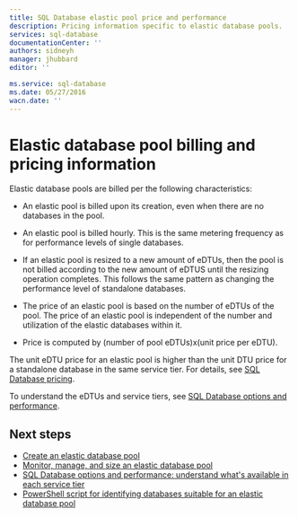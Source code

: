 ```yaml
---
title: SQL Database elastic pool price and performance
description: Pricing information specific to elastic database pools.
services: sql-database
documentationCenter: ''
authors: sidneyh
manager: jhubbard
editor: ''

ms.service: sql-database
ms.date: 05/27/2016
wacn.date: ''
---
```


# Elastic database pool billing and pricing information

Elastic database pools are billed per the following characteristics:

- An elastic pool is billed upon its creation, even when there are no databases in the pool.
- An elastic pool is billed hourly. This is the same metering frequency as for performance levels of single databases.
- If an elastic pool is resized to a new amount of eDTUs, then the pool is not billed according to the new amount of eDTUS until the resizing operation completes. This follows the same pattern as changing the performance level of standalone databases.

- The price of an elastic pool is based on the number of eDTUs of the pool. The price of an elastic pool is independent of the number and utilization of the elastic databases within it.
- Price is computed by (number of pool eDTUs)x(unit price per eDTU).

The unit eDTU price for an elastic pool is higher than the unit DTU price for a standalone database in the same service tier. For details, see [SQL Database pricing](https://www.azure.cn/pricing/details/sql-database/). 

To understand the eDTUs and service tiers, see [SQL Database options and performance](./sql-database-service-tiers.md).

## Next steps

- [Create an elastic database pool](./sql-database-elastic-pool-create-portal.md)
- [Monitor, manage, and size an elastic database pool](./sql-database-elastic-pool-manage-portal.md)
- [SQL Database options and performance: understand what's available in each service tier](./sql-database-service-tiers.md)
- [PowerShell script for identifying databases suitable for an elastic database pool](./sql-database-elastic-pool-database-assessment-powershell.md)